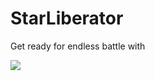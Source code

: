 # StarLiberator
 
Get ready for endless battle with 

![](https://github.com/RainbowFirelake/StarLiberator/blob/main/Other/SL%20gameplay.gif)
